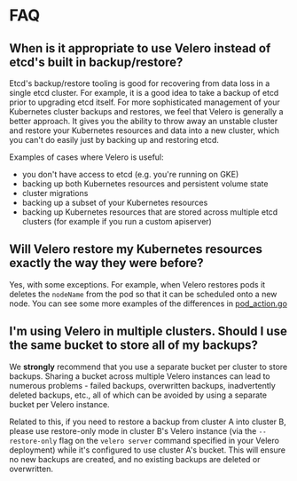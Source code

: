 # FAQ

## When is it appropriate to use Velero instead of etcd's built in backup/restore?

Etcd's backup/restore tooling is good for recovering from data loss in a single etcd cluster. For
example, it is a good idea to take a backup of etcd prior to upgrading etcd itself. For more
sophisticated management of your Kubernetes cluster backups and restores, we feel that Velero is
generally a better approach. It gives you the ability to throw away an unstable cluster and restore
your Kubernetes resources and data into a new cluster, which you can't do easily just by backing up
and restoring etcd.

Examples of cases where Velero is useful:

* you don't have access to etcd (e.g. you're running on GKE)
* backing up both Kubernetes resources and persistent volume state
* cluster migrations
* backing up a subset of your Kubernetes resources
* backing up Kubernetes resources that are stored across multiple etcd clusters (for example if you
  run a custom apiserver)

## Will Velero restore my Kubernetes resources exactly the way they were before?

Yes, with some exceptions. For example, when Velero restores pods it deletes the `nodeName` from the
pod so that it can be scheduled onto a new node. You can see some more examples of the differences
in [pod_action.go](https://github.com/heptio/velero/blob/main/pkg/restore/pod_action.go)

## I'm using Velero in multiple clusters. Should I use the same bucket to store all of my backups?

We **strongly** recommend that you use a separate bucket per cluster to store backups. Sharing a bucket
across multiple Velero instances can lead to numerous problems - failed backups, overwritten backups,
inadvertently deleted backups, etc., all of which can be avoided by using a separate bucket per Velero
instance.

Related to this, if you need to restore a backup from cluster A into cluster B, please use restore-only
mode in cluster B's Velero instance (via the `--restore-only` flag on the `velero server` command specified
in your Velero deployment) while it's configured to use cluster A's bucket. This will ensure no 
new backups are created, and no existing backups are deleted or overwritten.
